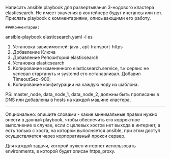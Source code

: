 Написать ansible playbook для развертывания 3-нодового кластера elasticsearch. 
Не имеет значения в контейнере будут инстансы или нет. Прислать playbook с комментариями, описывающими его работу.

    ###Комментарии:

ansible-playbook elasticsearch.yaml -l es

1. Установка зависимостей: java , apt-transport-https
2. Добавление Ключа
3. Добавление Репозитория elasticsearch
4. Установка elasticsearch
5. Копирование измененного elasticsearch.service, т.к сервис не успевал стартануть и systemd его останавливал.
    Добавил TimeoutSec=900;
6. Копирование конфигурации на каждую ноду из шаблона.

PS: master_node, data_node_1, data_node_2, должны быть прописаны в DNS или добавлены в hosts на каждой машине кластера.
___
Опционально: опишите словами - какие минимальные правки нужно внести в данный playbook, чтобы обеспечить его корректное выполнение в случае, если с целевых хостов нет выхода в интернет, а есть только с хоста, на котором выполняется ansible, при этом доступ осуществляется через корпоративный прокси сервер.

Для каждой задачи, которой нужен интернет использовать environments, в которой будет описан https_proxy.
